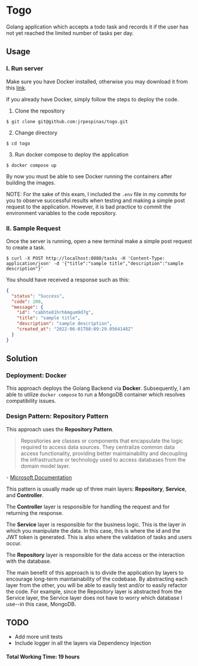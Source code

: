 # Togo

Golang application which accepts a todo task and records it if the user has not yet reached the limited number of tasks per day.

## Usage

### I. Run server

Make sure you have Docker installed, otherwise you may download it from this [link](https://www.docker.com/products/docker-desktop/).

If you already have Docker, simply follow the steps to deploy the code.

1. Clone the repository

```Shell
$ git clone git@github.com:jrpespinas/togo.git
```

2. Change directory

```Shell
$ cd togo
```

3. Run docker compose to deploy the application

```Shell
$ docker compose up
```

By now you must be able to see Docker running the containers after building the images.

NOTE: For the sake of this exam, I included the `.env` file in my commits for you to observe successful results when testing and making a simple post request to the application. However, it is bad practice to commit the environment variables to the code repository.

### II. Sample Request

Once the server is running, open a new terminal make a simple post request to create a task.

```Shell
$ curl -X POST http://localhost:8080/tasks -H 'Content-Type: application/json' -d '{"title":"sample title","description":"sample description"}'
```

You should have received a response such as this:

```json
{
  "status": "Success",
  "code": 200,
  "message": {
    "id": "cabhte81hrh6mgum9d7g",
    "title": "sample title",
    "description": "sample description",
    "created_at": "2022-06-01T08:09:29.0564148Z"
  }
}
```

## Solution

### Deployment: Docker

This approach deploys the Golang Backend via **Docker**. Subsequently, I am able to utilize `docker compose` to run a MongoDB container which resolves compatibility issues.

### Design Pattern: Repository Pattern

This approach uses the **Repository Pattern**.

> Repositories are classes or components that encapsulate the logic required to access data sources. They centralize common data access functionality, providing better maintainability and decoupling the infrastructure or technology used to access databases from the domain model layer.

\- [Microsoft Documentation](https://docs.microsoft.com/en-us/dotnet/architecture/microservices/microservice-ddd-cqrs-patterns/infrastructure-persistence-layer-design)

This pattern is usually made up of three main layers: **Repository**, **Service**, and **Controller**.

The **Controller** layer is responsible for handling the request and for returning the response.

The **Service** layer is responsible for the business logic. This is the layer in which you manipulate the data. In this case, this is where the id and the JWT token is generated. This is also where the validation of tasks and users occur.

The **Repository** layer is responsible for the data access or the interaction with the database.

The main benefit of this approach is to divide the application by layers to encourage long-term maintainability of the codebase. By abstracting each layer from the other, you will be able to easily test and/or to easily refactor the code. For example, since the Repository layer is abstracted from the Service layer, the Service layer does not have to worry which database I use--in this case, MongoDB.

## TODO

- Add more unit tests
- Include logger in all the layers via Dependency Injection

#### Total Working Time: 19 hours
